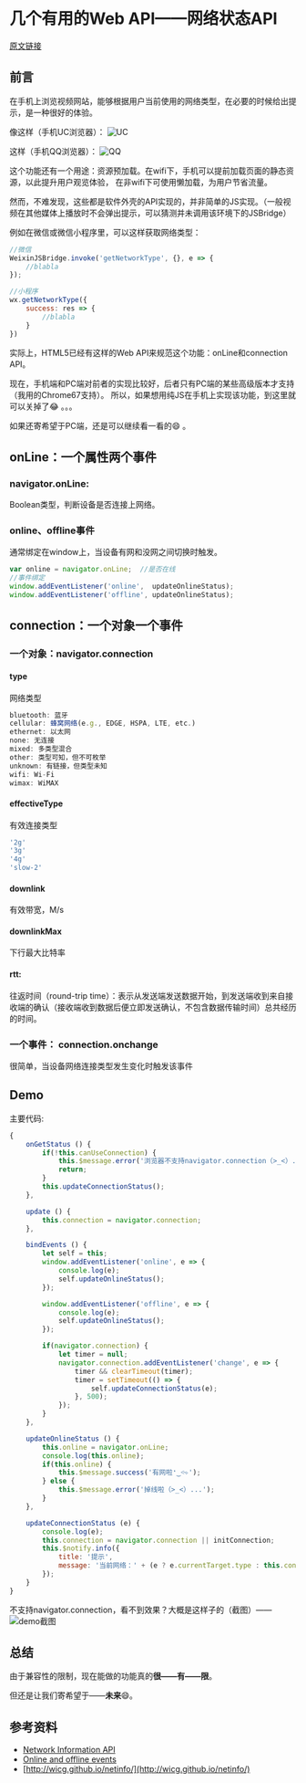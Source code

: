 # 几个有用的Web API——网络状态API

[原文链接](https://xiaotianxia.github.io/blog/vuepress/js/useful_webapis_connection.html?_=0987654334523)

## 前言
在手机上浏览视频网站，能够根据用户当前使用的网络类型，在必要的时候给出提示，是一种很好的体验。

像这样（手机UC浏览器）：
![UC](http://pq3mt9wke.bkt.clouddn.com/blogWechatIMG491527678464_.pic.jpg)

这样（手机QQ浏览器）：
![QQ](http://pq3mt9wke.bkt.clouddn.com/blogWechatIMG501527678489_.pic.jpg)

这个功能还有一个用途：资源预加载。在wifi下，手机可以提前加载页面的静态资源，以此提升用户观览体验，
在非wifi下可使用懒加载，为用户节省流量。

然而，不难发现，这些都是软件外壳的API实现的，并非简单的JS实现。（一般视频在其他媒体上播放时不会弹出提示，可以猜测并未调用该环境下的JSBridge）

例如在微信或微信小程序里，可以这样获取网络类型：

```js
//微信
WeixinJSBridge.invoke('getNetworkType', {}, e => {   
	//blabla
});

//小程序
wx.getNetworkType({
	success: res => {
		//blabla
	}
})   
```

实际上，HTML5已经有这样的Web API来规范这个功能：onLine和connection API。

现在，手机端和PC端对前者的实现比较好，后者只有PC端的某些高级版本才支持（我用的Chrome67支持）。
所以，如果想用纯JS在手机上实现该功能，到这里就可以关掉了:joy: 。。。

如果还寄希望于PC端，还是可以继续看一看的:smile: 。

## onLine：一个属性两个事件

### navigator.onLine:
Boolean类型，判断设备是否连接上网络。

### online、offline事件
通常绑定在window上，当设备有网和没网之间切换时触发。
```js
var online = navigator.onLine;  //是否在线
//事件绑定
window.addEventListener('online',  updateOnlineStatus);
window.addEventListener('offline', updateOnlineStatus);
```

## connection：一个对象一个事件

### 一个对象：navigator.connection

#### type
网络类型
```js
bluetooth: 蓝牙
cellular: 蜂窝网络(e.g., EDGE, HSPA, LTE, etc.)
ethernet: 以太网
none: 无连接
mixed: 多类型混合
other: 类型可知，但不可枚举
unknown: 有链接，但类型未知
wifi: Wi-Fi
wimax: WiMAX
```

#### effectiveType
有效连接类型
```js
'2g'
'3g'
'4g'
'slow-2'
```

#### downlink
有效带宽，M/s

#### downlinkMax
下行最大比特率

####  rtt:
往返时间（round-trip time）：表示从发送端发送数据开始，到发送端收到来自接收端的确认（接收端收到数据后便立即发送确认，不包含数据传输时间）总共经历的时间。

### 一个事件： connection.onchange
很简单，当设备网络连接类型发生变化时触发该事件

## Demo
主要代码:
```js
{
	onGetStatus () {
		if(!this.canUseConnection) {
			this.$message.error('浏览器不支持navigator.connection（>_<）...');
			return;
		}
		this.updateConnectionStatus();
	},

	update () {
		this.connection = navigator.connection;
	},

	bindEvents () {
		let self = this;
		window.addEventListener('online', e => {
			console.log(e);
			self.updateOnlineStatus();
		});

		window.addEventListener('offline', e => {
			console.log(e);
			self.updateOnlineStatus();
		});

		if(navigator.connection) {
			let timer = null;
			navigator.connection.addEventListener('change', e => {
				timer && clearTimeout(timer);
				timer = setTimeout(() => {
					self.updateConnectionStatus(e);
				}, 500);
			});
		}
	},

	updateOnlineStatus () {
		this.online = navigator.onLine;
		console.log(this.online);
		if(this.online) {
			this.$message.success('有网啦❛‿˂̵✧');
		} else {
			this.$message.error('掉线啦（>_<）...');
		}
	},

	updateConnectionStatus (e) {
		console.log(e);
		this.connection = navigator.connection || initConnection;
		this.$notify.info({
			title: '提示',
      		message: '当前网络：' + (e ? e.currentTarget.type : this.connection.type || 'unknown')
		});
	}
}
```

<WebAPIs-Connection></WebAPIs-Connection>

不支持navigator.connection，看不到效果？大概是这样子的（截图）——
![demo截图](http://pq3mt9wke.bkt.clouddn.com/blog/WX20180531-115931@2x.png)

## 总结
由于兼容性的限制，现在能做的功能真的**很——有——限**。

但还是让我们寄希望于——**未来**:smile:。


## 参考资料
- [Network Information API](https://developer.mozilla.org/en-US/docs/Web/API/Network_Information_API)
- [Online and offline events](https://developer.mozilla.org/en-US/docs/Web/API/NavigatorOnLine/Online_and_offline_events)
- [http://wicg.github.io/netinfo/](http://wicg.github.io/netinfo/)